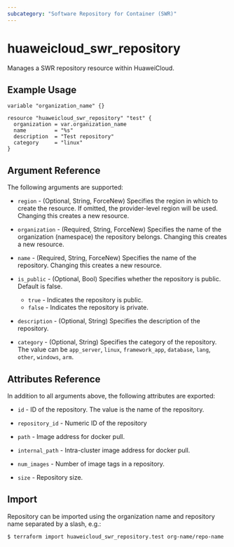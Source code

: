 ```yaml
---
subcategory: "Software Repository for Container (SWR)"
---
```


# huaweicloud_swr_repository

Manages a SWR repository resource within HuaweiCloud.

## Example Usage

```hcl
variable "organization_name" {} 

resource "huaweicloud_swr_repository" "test" {
  organization = var.organization_name
  name         = "%s"
  description  = "Test repository"
  category     = "linux"
}
```

## Argument Reference

The following arguments are supported:

* `region` - (Optional, String, ForceNew) Specifies the region in which to create the resource. If omitted, the
  provider-level region will be used. Changing this creates a new resource.

* `organization` - (Required, String, ForceNew) Specifies the name of the organization (namespace) the repository belongs.
  Changing this creates a new resource.

* `name` - (Required, String, ForceNew) Specifies the name of the repository. Changing this creates a new resource.

* `is_public` - (Optional, Bool) Specifies whether the repository is public. Default is false.
  + `true` - Indicates the repository is public.
  + `false` - Indicates the repository is private.

* `description` - (Optional, String) Specifies the description of the repository.

* `category` - (Optional, String) Specifies the category of the repository.
  The value can be `app_server`, `linux`, `framework_app`, `database`, `lang`, `other`, `windows`, `arm`.

## Attributes Reference

In addition to all arguments above, the following attributes are exported:

* `id` - ID of the repository. The value is the name of the repository.

* `repository_id` - Numeric ID of the repository

* `path` - Image address for docker pull.

* `internal_path` - Intra-cluster image address for docker pull.

* `num_images` - Number of image tags in a repository.

* `size` - Repository size.

## Import

Repository can be imported using the organization name and repository name separated by a slash, e.g.:

```
$ terraform import huaweicloud_swr_repository.test org-name/repo-name
```
